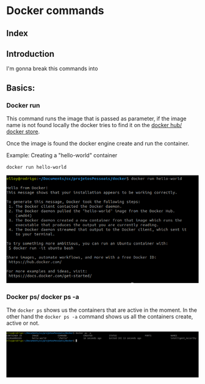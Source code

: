 # Docker commands

## Index

## Introduction

I'm gonna break this commands into 

## Basics:

### **Docker run <image-name>**

This command runs the image that is passed as parameter, if the image name is not found locally the docker tries to find it on the [docker hub/ docker store](https://hub.docker.com/). 

Once the image is found the docker engine create and run the container. 

Example: Creating a "hello-world" container
```
docker run hello-world
``` 

![Docker run command](/img/dockerRun.png)

### **Docker ps/ docker ps -a**

The `docker ps` shows us the containers that are active in the moment. In the other hand the `docker ps -a` command shows us all the containers create, active or not.

![docker ps -a command](/img/deactivedContainers.png)